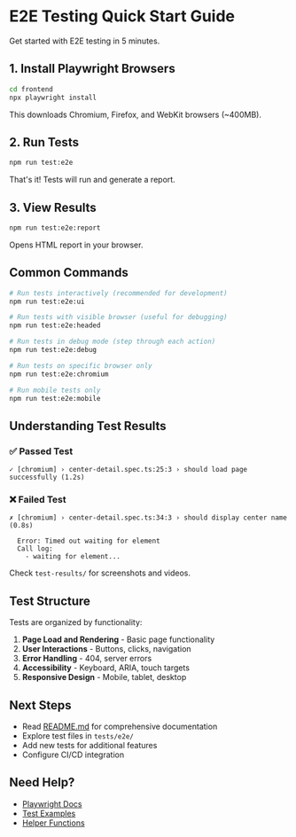 # E2E Testing Quick Start Guide

Get started with E2E testing in 5 minutes.

## 1. Install Playwright Browsers

```bash
cd frontend
npx playwright install
```

This downloads Chromium, Firefox, and WebKit browsers (~400MB).

## 2. Run Tests

```bash
npm run test:e2e
```

That's it! Tests will run and generate a report.

## 3. View Results

```bash
npm run test:e2e:report
```

Opens HTML report in your browser.

## Common Commands

```bash
# Run tests interactively (recommended for development)
npm run test:e2e:ui

# Run tests with visible browser (useful for debugging)
npm run test:e2e:headed

# Run tests in debug mode (step through each action)
npm run test:e2e:debug

# Run tests on specific browser only
npm run test:e2e:chromium

# Run mobile tests only
npm run test:e2e:mobile
```

## Understanding Test Results

### ✅ Passed Test
```
✓ [chromium] › center-detail.spec.ts:25:3 › should load page successfully (1.2s)
```

### ❌ Failed Test
```
✗ [chromium] › center-detail.spec.ts:34:3 › should display center name (0.8s)

  Error: Timed out waiting for element
  Call log:
    - waiting for element...
```

Check `test-results/` for screenshots and videos.

## Test Structure

Tests are organized by functionality:

1. **Page Load and Rendering** - Basic page functionality
2. **User Interactions** - Buttons, clicks, navigation
3. **Error Handling** - 404, server errors
4. **Accessibility** - Keyboard, ARIA, touch targets
5. **Responsive Design** - Mobile, tablet, desktop

## Next Steps

- Read [README.md](./README.md) for comprehensive documentation
- Explore test files in `tests/e2e/`
- Add new tests for additional features
- Configure CI/CD integration

## Need Help?

- [Playwright Docs](https://playwright.dev)
- [Test Examples](./center-detail.spec.ts)
- [Helper Functions](./helpers/setup.ts)
